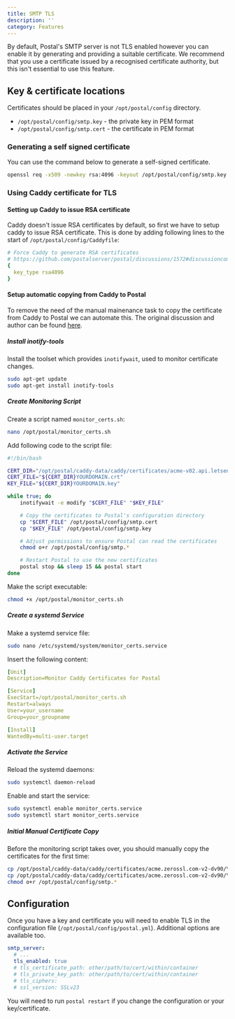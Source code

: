 ```yaml
---
title: SMTP TLS
description: ''
category: Features
---
```


By default, Postal's SMTP server is not TLS enabled however you can enable it by generating and providing a suitable certificate. We recommend that you use a certificate issued by a recognised certificate authority, but this isn't essential to use this feature.

## Key & certificate locations

Certificates should be placed in your `/opt/postal/config` directory.

* `/opt/postal/config/smtp.key` - the private key in PEM format
* `/opt/postal/config/smtp.cert` - the certificate in PEM format

### Generating a self signed certificate

You can use the command below to generate a self-signed certificate.

```bash
openssl req -x509 -newkey rsa:4096 -keyout /opt/postal/config/smtp.key -out /opt/postal/config/smtp.cert -sha256 -days 365 -nodes
```

### Using Caddy certificate for TLS

#### Setting up Caddy to issue RSA certificate

Caddy doesn't issue RSA certificates by default, so first we have to setup caddy to issue RSA certificate. This is done by adding following lines to the start of `/opt/postal/config/Caddyfile`:
```yaml
# Force Caddy to generate RSA certificates
# https://github.com/postalserver/postal/discussions/1572#discussioncomment-1410343
{
  key_type rsa4096
}
```

#### Setup automatic copying from Caddy to Postal

To remove the need of the manual mainenance task to copy the certificate from Caddy to Postal we can automate this. The original discussion and author can be found [here](https://github.com/orgs/postalserver/discussions/2673).

##### Install inotify-tools

Install the toolset which provides `inotifywait`, used to monitor certificate changes.

```bash
sudo apt-get update
sudo apt-get install inotify-tools
```

##### Create Monitoring Script

Create a script named `monitor_certs.sh`:
```bash
nano /opt/postal/monitor_certs.sh
```
Add following code to the script file:
```bash
#!/bin/bash

CERT_DIR="/opt/postal/caddy-data/caddy/certificates/acme-v02.api.letsencrypt.org-directory/YOURDOMAIN/"
CERT_FILE="${CERT_DIR}YOURDOMAIN.crt"
KEY_FILE="${CERT_DIR}YOURDOMAIN.key"

while true; do
    inotifywait -e modify "$CERT_FILE" "$KEY_FILE"

    # Copy the certificates to Postal's configuration directory
    cp "$CERT_FILE" /opt/postal/config/smtp.cert
    cp "$KEY_FILE" /opt/postal/config/smtp.key

    # Adjust permissions to ensure Postal can read the certificates
    chmod o+r /opt/postal/config/smtp.*

    # Restart Postal to use the new certificates
    postal stop && sleep 15 && postal start
done
```

Make the script executable:
```bash
chmod +x /opt/postal/monitor_certs.sh
```
##### Create a systemd Service

Make a systemd service file:
```bash
sudo nano /etc/systemd/system/monitor_certs.service
```
Insert the following content:
```yaml
[Unit]
Description=Monitor Caddy Certificates for Postal

[Service]
ExecStart=/opt/postal/monitor_certs.sh
Restart=always
User=your_username 
Group=your_groupname

[Install]
WantedBy=multi-user.target
```

##### Activate the Service
Reload the systemd daemons:
```bash
sudo systemctl daemon-reload
```
Enable and start the service:
```bash
sudo systemctl enable monitor_certs.service
sudo systemctl start monitor_certs.service
```
##### Initial Manual Certificate Copy
Before the monitoring script takes over, you should manually copy the certificates for the first time:
```bash
cp /opt/postal/caddy-data/caddy/certificates/acme.zerossl.com-v2-dv90/YOURDOMAIN/YOURDOMAIN.crt /opt/postal/config/smtp.cert
cp /opt/postal/caddy-data/caddy/certificates/acme.zerossl.com-v2-dv90/YOURDOMAIN/YOURDOMAIN.key /opt/postal/config/smtp.key
chmod o+r /opt/postal/config/smtp.*
```

## Configuration

Once you have a key and certificate you will need to enable TLS in the configuration file (`/opt/postal/config/postal.yml`). Additional options are available too.

```yaml
smtp_server:
  # ...
  tls_enabled: true
  # tls_certificate_path: other/path/to/cert/within/container
  # tls_private_key_path: other/path/to/cert/within/container
  # tls_ciphers:
  # ssl_version: SSLv23
```

You will need to run `postal restart` if you change the configuration or your key/certificate.
